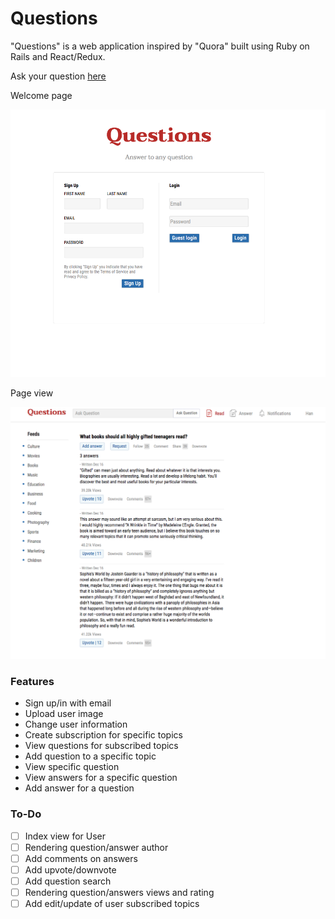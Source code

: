 # Questions


"Questions" is a web application inspired by "Quora" built using Ruby on Rails and React/Redux.

Ask your question [here](https://allquestions.herokuapp.com/#/)

Welcome page

![Welcome page](/docs/wireframes/welcome_page.png)

Page view

![Welcome page](/docs/wireframes/page_view.png)



### Features
* Sign up/in with email
* Upload user image
* Change user information
* Create subscription for specific topics
* View questions for subscribed topics
* Add question to a specific topic
* View specific question
* View answers for a specific question
* Add answer for a question


### To-Do
* [ ] Index view for User
* [ ] Rendering question/answer author
* [ ] Add comments on answers
* [ ] Add upvote/downvote
* [ ] Add question search
* [ ] Rendering question/answers views and rating
* [ ] Add edit/update of user subscribed topics
